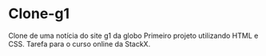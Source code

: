 # Clone-g1
Clone de uma notícia do site g1 da globo
Primeiro projeto utilizando HTML e CSS. Tarefa para o curso online da StackX.
